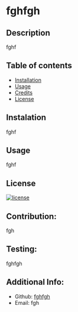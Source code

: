 # fghfgh

  ## Description

  fghf

  ## Table of contents
  * [Installation](#installation)
  * [Usage](#usage)
  * [Credits](#credits)
  * [License](#license)
  
  ## Instalation

  fghf

  ## Usage

  fghf

  ## License

  [![license](https://img.shields.io/badge/license--blue)](https://shields.io)


  ## Contribution:
  fgh


  ## Testing:

  fghfgh

  ## Additional Info:
  - Github: [fghfgh](https://github.com/fghfgh)
  - Email: fgh 
  
